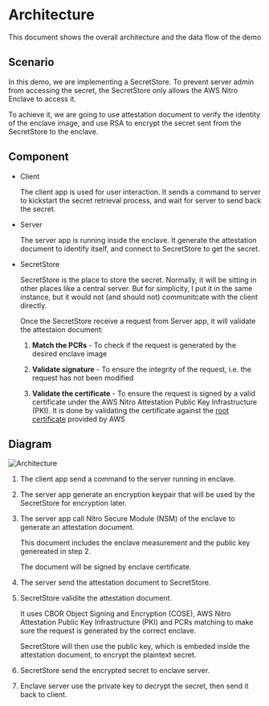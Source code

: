# Architecture

This document shows the overall architecture and the data flow of the demo

## Scenario

In this demo, we are implementing a SecretStore. To prevent server admin from accessing the secret, the SecretStore only allows the AWS Nitro Enclave to access it.

To achieve it, we are going to use attestation document to verify the identity of the enclave image, and use RSA to encrypt the secret sent from the SecretStore to the enclave.

## Component

- Client

   The client app is used for user interaction. It sends a command to server to kickstart the secret retrieval process, and wait for server to send back the secret.

- Server

   The server app is running inside the enclave. It generate the attestation document to identify itself, and connect to SecretStore to get the secret.

- SecretStore

   SecretStore is the place to store the secret. Normally, it will be sitting in other places like a central server. But for simplicity, I put it in the same instance, but it would not (and should not) communitcate with the client directly.

   Once the SecretStore receive a request from Server app, it will validate the attestaion document:

   1. **Match the PCRs** - To check if the request is generated by the desired enclave image

   1. **Validate signature** - To ensure the integrity of the request, i.e. the request has not been modified

   1. **Validate the certificate** - To ensure the request is signed by a valid certificate under the AWS Nitro Attestation Public Key Infrastructure (PKI). It is done by validating the certificate against the [root certificate](https://aws-nitro-enclaves.amazonaws.com/AWS_NitroEnclaves_Root-G1.zip) provided by AWS

## Diagram

![Architecture](https://github.com/richardfan1126/nitro-enclave-python-demo/blob/master/attestation_verifier/docs/assets/Architecture.png)

1. The client app send a command to the server running in enclave.

1. The server app generate an encryption keypair that will be used by the SecretStore for encryption later.

1. The server app call Nitro Secure Module (NSM) of the enclave to generate an attestation document.

   This document includes the enclave measurement and the public key genereated in step 2.
   
   The document will be signed by enclave certificate.

1. The server send the attestation document to SecretStore.

1. SecretStore validite the attestation document.

   It uses CBOR Object Signing and Encryption (COSE), AWS Nitro Attestation Public Key Infrastructure (PKI) and PCRs matching to make sure the request is generated by the correct enclave.

   SecretStore will then use the public key, which is embeded inside the attestation document, to encrypt the plaintext secret.

1. SecretStore send the encrypted secret to enclave server.

1. Enclave server use the private key to decrypt the secret, then send it back to client.